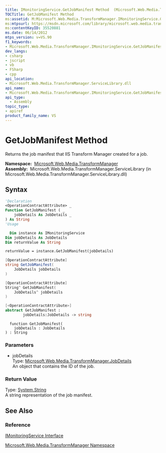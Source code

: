 ```yaml
---
title: IMonitoringService.GetJobManifest Method  (Microsoft.Web.Media.TransformManager)
TOCTitle: GetJobManifest Method
ms:assetid: M:Microsoft.Web.Media.TransformManager.IMonitoringService.GetJobManifest(Microsoft.Web.Media.TransformManager.JobDetails)
ms:mtpsurl: https://msdn.microsoft.com/library/microsoft.web.media.transformmanager.imonitoringservice.getjobmanifest(v=VS.90)
ms:contentKeyID: 35520881
ms.date: 06/14/2012
mtps_version: v=VS.90
f1_keywords:
- Microsoft.Web.Media.TransformManager.IMonitoringService.GetJobManifest
dev_langs:
- csharp
- jscript
- vb
- FSharp
- cpp
api_location:
- Microsoft.Web.Media.TransformManager.ServiceLibrary.dll
api_name:
- Microsoft.Web.Media.TransformManager.IMonitoringService.GetJobManifest
api_type:
  - Assembly
topic_type:
- apiref
product_family_name: VS
---
```


# GetJobManifest Method

Returns the job manifest that IIS Transform Manager created for a job.

**Namespace:**  [Microsoft.Web.Media.TransformManager](microsoft-web-media-transformmanager-namespace.md)  
**Assembly:**  Microsoft.Web.Media.TransformManager.ServiceLibrary (in Microsoft.Web.Media.TransformManager.ServiceLibrary.dll)

## Syntax

```vb
'Declaration
<OperationContractAttribute> _
Function GetJobManifest ( _
    jobDetails As JobDetails _
) As String
'Usage

  Dim instance As IMonitoringService
Dim jobDetails As JobDetails
Dim returnValue As String

returnValue = instance.GetJobManifest(jobDetails)
```

```csharp
[OperationContractAttribute]
string GetJobManifest(
    JobDetails jobDetails
)
```

```cpp
[OperationContractAttribute]
String^ GetJobManifest(
    JobDetails^ jobDetails
)
```

``` fsharp
[<OperationContractAttribute>]
abstract GetJobManifest : 
        jobDetails:JobDetails -> string 
```

```jscript
  function GetJobManifest(
    jobDetails : JobDetails
) : String
```

### Parameters

  - jobDetails  
    Type: [Microsoft.Web.Media.TransformManager.JobDetails](jobdetails-class-microsoft-web-media-transformmanager.md)  
    An object that contains the ID of the job.  

### Return Value

Type: [System.String](https://msdn.microsoft.com/library/s1wwdcbf)  
A string representation of the job manifest.  

## See Also

### Reference

[IMonitoringService Interface](imonitoringservice-interface-microsoft-web-media-transformmanager.md)

[Microsoft.Web.Media.TransformManager Namespace](microsoft-web-media-transformmanager-namespace.md)


